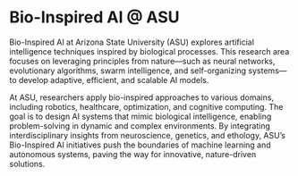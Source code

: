 # Bio-Inspired AI @ ASU

Bio-Inspired AI at Arizona State University (ASU) explores artificial intelligence techniques inspired by biological processes. This research area focuses on leveraging principles from nature—such as neural networks, evolutionary algorithms, swarm intelligence, and self-organizing systems—to develop adaptive, efficient, and scalable AI models.

At ASU, researchers apply bio-inspired approaches to various domains, including robotics, healthcare, optimization, and cognitive computing. The goal is to design AI systems that mimic biological intelligence, enabling problem-solving in dynamic and complex environments. By integrating interdisciplinary insights from neuroscience, genetics, and ethology, ASU’s Bio-Inspired AI initiatives push the boundaries of machine learning and autonomous systems, paving the way for innovative, nature-driven solutions.
